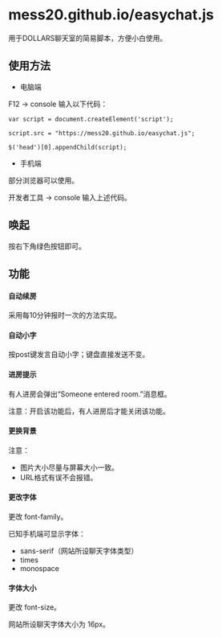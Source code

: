 # mess20.github.io/easychat.js

用于DOLLARS聊天室的简易脚本，方便小白使用。

## 使用方法
- 电脑端

F12 → console 输入以下代码：

```
var script = document.createElement('script');

script.src = "https://mess20.github.io/easychat.js";

$('head')[0].appendChild(script);
```

- 手机端

部分浏览器可以使用。

开发者工具 → console 输入上述代码。

## 唤起
按右下角绿色按钮即可。

## 功能
#### 自动续房
采用每10分钟报时一次的方法实现。

#### 自动小字
按post键发言自动小字；键盘直接发送不变。

#### 进房提示
有人进房会弹出“Someone entered room.”消息框。

注意：开启该功能后，有人进房后才能关闭该功能。

#### 更换背景

注意：
- 图片大小尽量与屏幕大小一致。
- URL格式有误不会报错。

#### 更改字体
更改 font-family。

已知手机端可显示字体：
- sans-serif（网站所设聊天字体类型）
- times
- monospace

#### 字体大小
更改 font-size。

网站所设聊天字体大小为 16px。













